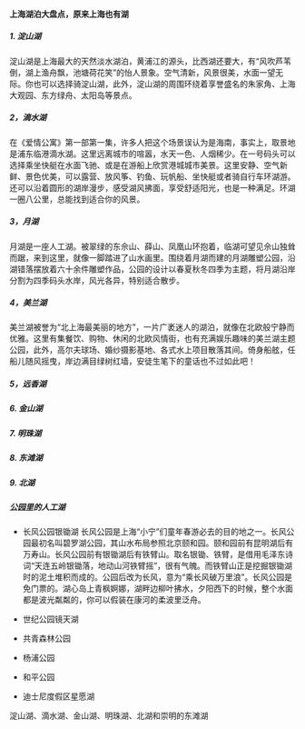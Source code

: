 
#### 上海湖泊大盘点，原来上海也有湖

##### 1. 淀山湖
淀山湖是上海最大的天然淡水湖泊，黄浦江的源头，比西湖还要大，有“风吹芦苇倒，湖上渔舟飘，池塘荷花笑”的怡人景象。空气清新，风景很美，水面一望无际。你也可以选择骑淀山湖，此外，淀山湖的周围环绕着享誉盛名的朱家角、上海大观园、东方绿舟、太阳岛等景点。

##### 2，滴水湖
 在《爱情公寓》第一部第一集，许多人把这个场景误认为是海南，事实上，取景地是浦东临港滴水湖。这里远离城市的喧嚣，水天一色、人烟稀少。在一号码头可以选择乘坐快艇在水面飞驰、或是在游船上欣赏港城城市美景。这里安静、空气新鲜、景色优美，可以露营、放风筝、钓鱼、玩帆船、坐快艇或者骑自行车环湖游。还可以沿着圆形的湖岸漫步，感受湖风拂面，享受舒适阳光，也是一种满足。环湖一圈八公里，总能找到适合你的风景。

##### 3，月湖
月湖是一座人工湖。被翠绿的东佘山、薛山、凤凰山环抱着，临湖可望见佘山独耸而踞，来到这里，就像一脚踏进了山水画里。围绕着月湖而建的月湖雕塑公园，沿湖错落摆放着六十余件雕塑作品，公园的设计以春夏秋冬四季为主题，将月湖沿岸分割为四季码头水岸，风光各异，特别适合散步。

##### 4，美兰湖
美兰湖被誉为“北上海最美丽的地方”，一片广袤迷人的湖泊，就像在北欧般宁静而优雅。这里有集餐饮、购物、休闲的北欧风情街，也有充满娱乐趣味的美兰湖主题公园，此外，高尔夫球场、婚纱摄影基地、各式水上项目散落其间。倚身船舷，任船儿随风摇曳，岸边满目绿树红墙，安徒生笔下的童话也不过如此吧！

##### 5，远香湖

##### 6. 金山湖

##### 7. 明珠湖

##### 8. 东滩湖

##### 9. 北湖


##### 公园里的人工湖

* 长风公园银锄湖
长风公园是上海“小宁”们童年春游必去的目的地之一。长风公园最初名叫碧罗湖公园，其山水布局参照北京颐和园。颐和园前有昆明湖后有万寿山。长风公园前有银锄湖后有铁臂山。取名银锄、铁臂，是借用毛泽东诗词“天连五岭银锄落，地动山河铁臂摇”，很有气魄。而铁臂山正是挖掘银锄湖时的泥土堆积而成的。公园后改为长风，意为“乘长风破万里浪”。长风公园是免门票的。湖心岛上青枫婀娜，湖畔边柳叶拂水，夕阳西下的时候，整个水面都是波光粼粼的，你可以假装在康河的柔波里泛舟。

* 世纪公园镜天湖
* 共青森林公园
* 杨浦公园
* 和平公园
* 迪士尼度假区星愿湖


淀山湖、滴水湖、金山湖、明珠湖、北湖和崇明的东滩湖

